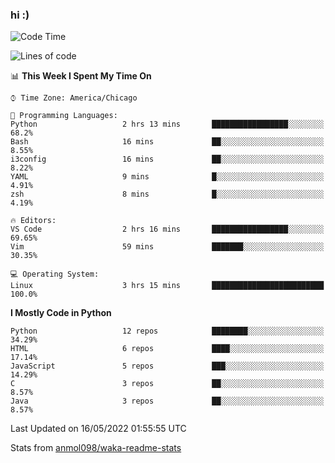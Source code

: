 ### hi :)

<!--START_SECTION:waka-->
![Code Time](http://img.shields.io/badge/Code%20Time-0%20secs-blue)

![Lines of code](https://img.shields.io/badge/From%20Hello%20World%20I%27ve%20Written-599%20Thousand%20lines%20of%20code-blue)

📊 **This Week I Spent My Time On** 

```text
⌚︎ Time Zone: America/Chicago

💬 Programming Languages: 
Python                   2 hrs 13 mins       █████████████████░░░░░░░░   68.2% 
Bash                     16 mins             ██░░░░░░░░░░░░░░░░░░░░░░░   8.55% 
i3config                 16 mins             ██░░░░░░░░░░░░░░░░░░░░░░░   8.22% 
YAML                     9 mins              █░░░░░░░░░░░░░░░░░░░░░░░░   4.91% 
zsh                      8 mins              █░░░░░░░░░░░░░░░░░░░░░░░░   4.19%

🔥 Editors: 
VS Code                  2 hrs 16 mins       █████████████████░░░░░░░░   69.65% 
Vim                      59 mins             ███████░░░░░░░░░░░░░░░░░░   30.35%

💻 Operating System: 
Linux                    3 hrs 15 mins       █████████████████████████   100.0%

```

**I Mostly Code in Python** 

```text
Python                   12 repos            ████████░░░░░░░░░░░░░░░░░   34.29% 
HTML                     6 repos             ████░░░░░░░░░░░░░░░░░░░░░   17.14% 
JavaScript               5 repos             ███░░░░░░░░░░░░░░░░░░░░░░   14.29% 
C                        3 repos             ██░░░░░░░░░░░░░░░░░░░░░░░   8.57% 
Java                     3 repos             ██░░░░░░░░░░░░░░░░░░░░░░░   8.57%

```



 Last Updated on 16/05/2022 01:55:55 UTC
<!--END_SECTION:waka-->

Stats from [anmol098/waka-readme-stats](https://github.com/anmol098/waka-readme-stats)